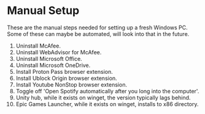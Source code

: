 # Manual Setup

These are the manual steps needed for setting up a fresh Windows PC.
Some of these can maybe be automated, will look into that in the future.

1. Uninstall McAfee.
1. Uninstall WebAdvisor for McAfee.
2. Uninstall Microsoft Office.
3. Uninstall Microsoft OneDrive.
4. Install Proton Pass browser extension.
5. Install Ublock Origin browser extension.
6. Install Youtube NonStop browser extension.
7. Toggle off 'Open Spotify automatically after you long into the computer'.
8. Unity hub, while it exists on winget, the version typically lags behind.
9. Epic Games Launcher, while it exists on winget, installs to x86 directory.
